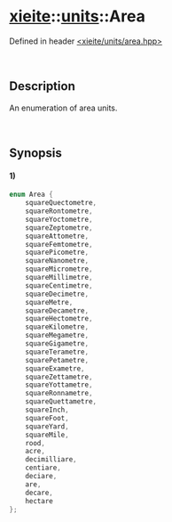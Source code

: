# [xieite](../../xieite.md)\:\:[units](../../units.md)\:\:Area
Defined in header [<xieite/units/area.hpp>](../../../include/xieite/units/area.hpp)

&nbsp;

## Description
An enumeration of area units.

&nbsp;

## Synopsis
#### 1)
```cpp
enum Area {
    squareQuectometre,
    squareRontometre,
    squareYoctometre,
    squareZeptometre,
    squareAttometre,
    squareFemtometre,
    squarePicometre,
    squareNanometre,
    squareMicrometre,
    squareMillimetre,
    squareCentimetre,
    squareDecimetre,
    squareMetre,
    squareDecametre,
    squareHectometre,
    squareKilometre,
    squareMegametre,
    squareGigametre,
    squareTerametre,
    squarePetametre,
    squareExametre,
    squareZettametre,
    squareYottametre,
    squareRonnametre,
    squareQuettametre,
    squareInch,
    squareFoot,
    squareYard,
    squareMile,
    rood,
    acre,
    decimilliare,
    centiare,
    deciare,
    are,
    decare,
    hectare
};
```
